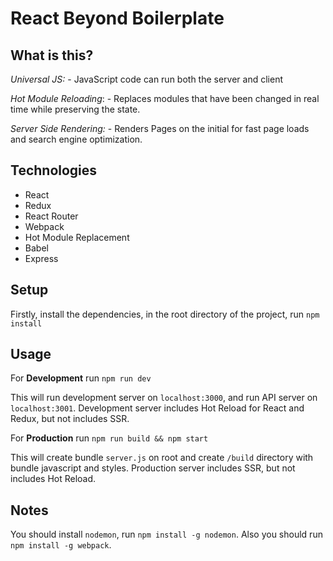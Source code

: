 # React Beyond Boilerplate
## What is this?
*Universal JS:* - JavaScript code can run both the server and client

*Hot Module Reloading*: - Replaces modules that have been changed in real time while preserving the state.

*Server Side Rendering:* - Renders Pages on the initial for fast page loads and search engine optimization.

## Technologies
* React
* Redux
* React Router
* Webpack
* Hot Module Replacement
* Babel
* Express

## Setup
Firstly, install the dependencies, in the root directory of the project, run ```npm install```

## Usage
For **Development** run ```npm run dev```

This will run development server on ```localhost:3000```, and run API server on ```localhost:3001```.
Development server includes Hot Reload for React and Redux, but not includes SSR.

For **Production** run ```npm run build && npm start```

This will create bundle ```server.js``` on root and create ```/build``` directory with bundle javascript and styles.
Production server includes SSR, but not includes Hot Reload.

## Notes
You should install ```nodemon```, run ```npm install -g nodemon```.
Also you should run ```npm install -g webpack```.
